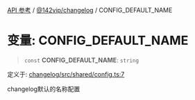 [API 参考](../wiki/Home) / [@142vip/changelog](../wiki/@142vip.changelog) / CONFIG\_DEFAULT\_NAME

# 变量: CONFIG\_DEFAULT\_NAME

> `const` **CONFIG\_DEFAULT\_NAME**: `string`

定义于: [changelog/src/shared/config.ts:7](https://github.com/142vip/core-x/blob/5281e59d2cdd2de59e1ea761d17ed7fe118d1e60/packages/changelog/src/shared/config.ts#L7)

changelog默认的名称配置
